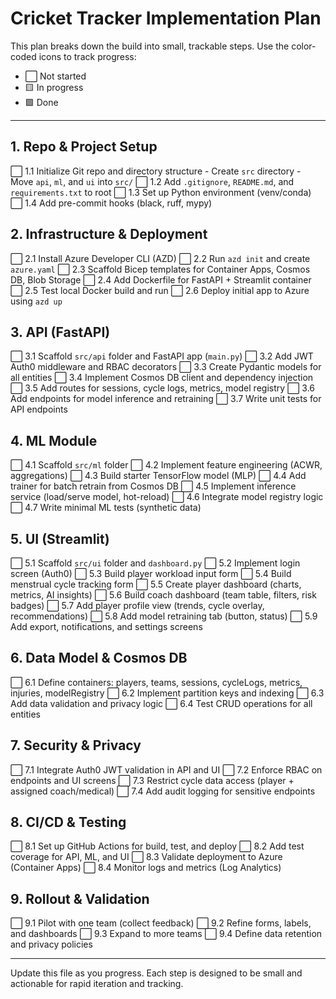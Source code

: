 # Cricket Tracker Implementation Plan

This plan breaks down the build into small, trackable steps. Use the color-coded icons to track progress:
- ⬜ Not started
- 🟨 In progress
- 🟩 Done

---

## 1. Repo & Project Setup


⬜ 1.1 Initialize Git repo and directory structure
	- Create `src` directory
	- Move `api`, `ml`, and `ui` into `src/`
⬜ 1.2 Add `.gitignore`, `README.md`, and `requirements.txt` to root
⬜ 1.3 Set up Python environment (venv/conda)
⬜ 1.4 Add pre-commit hooks (black, ruff, mypy)

## 2. Infrastructure & Deployment

⬜ 2.1 Install Azure Developer CLI (AZD)
⬜ 2.2 Run `azd init` and create `azure.yaml`
⬜ 2.3 Scaffold Bicep templates for Container Apps, Cosmos DB, Blob Storage
⬜ 2.4 Add Dockerfile for FastAPI + Streamlit container
⬜ 2.5 Test local Docker build and run
⬜ 2.6 Deploy initial app to Azure using `azd up`


## 3. API (FastAPI)

⬜ 3.1 Scaffold `src/api` folder and FastAPI app (`main.py`)
⬜ 3.2 Add JWT Auth0 middleware and RBAC decorators
⬜ 3.3 Create Pydantic models for all entities
⬜ 3.4 Implement Cosmos DB client and dependency injection
⬜ 3.5 Add routes for sessions, cycle logs, metrics, model registry
⬜ 3.6 Add endpoints for model inference and retraining
⬜ 3.7 Write unit tests for API endpoints


## 4. ML Module

⬜ 4.1 Scaffold `src/ml` folder
⬜ 4.2 Implement feature engineering (ACWR, aggregations)
⬜ 4.3 Build starter TensorFlow model (MLP)
⬜ 4.4 Add trainer for batch retrain from Cosmos DB
⬜ 4.5 Implement inference service (load/serve model, hot-reload)
⬜ 4.6 Integrate model registry logic
⬜ 4.7 Write minimal ML tests (synthetic data)


## 5. UI (Streamlit)

⬜ 5.1 Scaffold `src/ui` folder and `dashboard.py`
⬜ 5.2 Implement login screen (Auth0)
⬜ 5.3 Build player workload input form
⬜ 5.4 Build menstrual cycle tracking form
⬜ 5.5 Create player dashboard (charts, metrics, AI insights)
⬜ 5.6 Build coach dashboard (team table, filters, risk badges)
⬜ 5.7 Add player profile view (trends, cycle overlay, recommendations)
⬜ 5.8 Add model retraining tab (button, status)
⬜ 5.9 Add export, notifications, and settings screens

## 6. Data Model & Cosmos DB

⬜ 6.1 Define containers: players, teams, sessions, cycleLogs, metrics, injuries, modelRegistry
⬜ 6.2 Implement partition keys and indexing
⬜ 6.3 Add data validation and privacy logic
⬜ 6.4 Test CRUD operations for all entities

## 7. Security & Privacy

⬜ 7.1 Integrate Auth0 JWT validation in API and UI
⬜ 7.2 Enforce RBAC on endpoints and UI screens
⬜ 7.3 Restrict cycle data access (player + assigned coach/medical)
⬜ 7.4 Add audit logging for sensitive endpoints

## 8. CI/CD & Testing

⬜ 8.1 Set up GitHub Actions for build, test, and deploy
⬜ 8.2 Add test coverage for API, ML, and UI
⬜ 8.3 Validate deployment to Azure (Container Apps)
⬜ 8.4 Monitor logs and metrics (Log Analytics)

## 9. Rollout & Validation

⬜ 9.1 Pilot with one team (collect feedback)
⬜ 9.2 Refine forms, labels, and dashboards
⬜ 9.3 Expand to more teams
⬜ 9.4 Define data retention and privacy policies

---

Update this file as you progress. Each step is designed to be small and actionable for rapid iteration and tracking.

